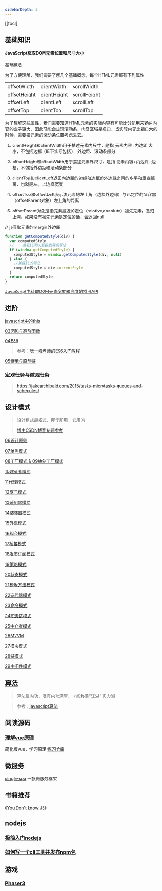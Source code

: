 ```yaml
---
sidebarDepth: 3
---
```

[[toc]]

## 基础知识


#### JavaScript获取DOM元素位置和尺寸大小
基础概念

为了方便理解，我们需要了解几个基础概念，每个HTML元素都有下列属性


|      |      |      |
| ---- | ---- | ---- |
|offsetWidth|clientWidth|scrollWidth|
|offsetHeight|clientHeight|scrollHeight|
|offsetLeft|clientLeft|scrollLeft|
|offsetTop|clientTop|scrollTop|

为了理解这些属性，我们需要知道HTML元素的实际内容有可能比分配用来容纳内容的盒子更大，因此可能会出现滚动条，内容区域是视口，当实际内容比视口大的时候，需要把元素的滚动条位置考虑进去。

1. clientHeight和clientWidth用于描述元素内尺寸，是指 元素内容+内边距 大小，不包括边框（IE下实际包括）、外边距、滚动条部分

2. offsetHeight和offsetWidth用于描述元素外尺寸，是指 元素内容+内边距+边框，不包括外边距和滚动条部分

3. clientTop和clientLeft返回内边距的边缘和边框的外边缘之间的水平和垂直距离，也就是左，上边框宽度

4. offsetTop和offsetLeft表示该元素的左上角（边框外边缘）与已定位的父容器（offsetParent对象）左上角的距离

5. offsetParent对象是指元素最近的定位（relative,absolute）祖先元素，递归上溯，如果没有祖先元素是定位的话，会返回null

// js获取元素的margin外边距
```js
function getComputedStyle(div) {
  var computedStyle
  //    兼容IE和火狐谷歌等的写法
  if (window.getComputedStyle) {
    computedStyle = window.getComputedStyle(div, null)
  } else {
    //兼容IE的写法
    computedStyle = div.currentStyle
  }
  return computedStyle
}
```

[JavaScript中获取DOM元素宽度和高度的常用API](https://lele3.github.io/2019/12/13/JavaScript%E4%B8%AD%E8%8E%B7%E5%8F%96DOM%E5%85%83%E7%B4%A0%E5%AE%BD%E5%BA%A6%E5%92%8C%E9%AB%98%E5%BA%A6%E7%9A%84%E5%B8%B8%E7%94%A8API.html)
## 进阶
[javascript中的this](./this/)

[03闭包与高阶函数](./03闭包与高阶函数/)

[04ES6](./04ES6/)
> 参考：[阮一峰老师的ES6入门教程](http://es6.ruanyifeng.com/)

[05继承与原型链](./05继承与原型链/)

### 宏观任务与微观任务
> https://jakearchibald.com/2015/tasks-microtasks-queues-and-schedules/

## 设计模式
> 设计模式是招式，即学即用，实用派

> [博主CSDN博客专题参考](https://blog.csdn.net/example440982/category_9291871.html)

[06设计原则](./06设计原则/)

[07单例模式](./07单例模式/)

[08工厂模式 & 09抽象工厂模式](./08工厂模式/)

[10建造者模式](./10建造者模式/)

[11代理模式](./11代理模式/)

[12享元模式](./12享元模式/)

[13适配器模式](./13适配器模式/)

[14装饰器模式](./14装饰器模式/)

[15外观模式](./15外观模式/)

[16组合模式](./16组合模式/)

[17桥接模式](./17桥接模式/)

[18发布订阅模式](./18发布订阅模式/)

[19策略模式](./19策略模式/)

[20状态模式](./20状态模式/)

[21模板方法模式](./21模板方法模式/)

[22迭代器模式](./22迭代器模式/)

[23命令模式](./23命令模式/)

[24职责链模式](./24职责链模式/)

[25中介者模式](./25中介者模式/)

[26MVVM](./26MVVM/)

[27模块模式](./27模块模式/)

[28链模式](./28链模式/)

[29中间件模式](./29中间件模式/)

## [算法](../algo/)
> 算法是内功，唯有内功深厚，才能称霸“江湖” 实力派

> 参考：[javascript算法](https://github.com/trekhleb/javascript-algorithms)

## 阅读源码

### [理解vue原理](../readvue/)

简化版vue，学习原理
[练习仓库](https://gitee.com/hotsuitor/understand_vue)

## 微服务

[single-spa](https://single-spa.js.org/) 一款微服务框架


## 书籍推荐

[《You Don't know JS》](https://github.com/getify/You-Dont-Know-JS/blob/2nd-ed/get-started/README.md)


## nodejs

### [极简入门nodejs](https://www.yuque.com/sunluyong/node/stream)
### [如何写一个cli工具并发布npm包](./nodejs/npm)

## 游戏

### [Phaser3](./phaser)
